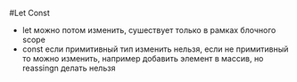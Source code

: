 #Let Const
- let можно потом изменить, сушествует только в рамках блочного scope
- const если примитивный тип изменить нельзя, если не примитивный то можно изменить, например добавить элемент в массив, но reassingn делать нельзя